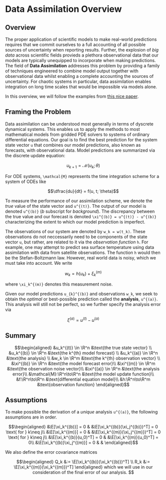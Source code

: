# Data Assimilation Overview

## Overview

The proper application of scientific models to make real-world predictions requires that we commit ourselves to a full accounting of all possible sources of uncertainty when reporting results. Further, the explosion of *big data* across scientific fields provieds a plethora observational data that our models are typically unequipped to incorporate when making predictions. The field of **Data Assimilation** addresses this problem by providing a family of techniques engineered to combine model output together with observational data whilst enabling a complete accounting the sources of uncertainty. For chaotic systems in particular, data assimilation enables integration on long time scales that would be impossible via models alone. 


In this overview, we will follow the examples from [this nice paper](https://www.mdpi.com/2311-5521/5/4/225/htm). 

## Framing the Problem
Data assimilation can be understood most generally in terms of dyscrete dynamical systems. This enables us to apply the methods to most mathematical models from gridded PDE solvers to systems of ordinary differential equations. Our goal is to find the best prediction for the system state vector ``u`` that combines our model predictions, also known as forecasts, with observational data. Model predictions are summarized via the discrete update equation: 

```math
u_{k+1} = \mathcal{M}(u_k; \theta)
```

For ODE systems, ``\mathcal{M}`` represents the time integration scheme for a system of ODEs like 

```math
\dfrac{du}{dt} = f(u, t; \theta)
```

To measure the performance of our assimilation scheme, we denote the *true* value of the state vector asd ``u^{(t)}``. The output of our model is denoted ``u^{(b)}`` (*b* subscript for *background*). The discrepancy between the true value and our forecast is denoted ``\xi^{(b)} = u^{(t)} - u^{(b)}`` characterizing the extent to which our model prediction is imperfect. 

The observations of our system are denoted by ``w_k = w(t_k)``. These observations do not neccessarily need to be components of the state vector ``u``, but rather, are related to it via the *observation function* ``h``. For example, one may attempt to predict sea surface temperature using data assimilation with data from satellite observations. The function ``h`` would then be the Stefan-Boltzmann law. However, real world data is noisy, which we must take into account. We write 
```math
w_k = h(u_k) + \xi_k^{(m)}
```
where ``\xi_k^{(m)}`` denotes this measurement noise. 


Given our model predictions ``u_{k}^{(b)}`` and observations ``w_k``, we seek to obtain the *optimal* or best-possible prediction called the **analysis**, ``u^{(a)}``. This analysis will still not be perfect, so we further specify the analysis error via 
```math
\xi^{(a)} = u^{(t)} - u^{(a)}
```


## Summary 

```math
\begin{aligned}
    &u_k^{(t)} \in \R^n &\text{the true state vector} \\ 
    &u_k^{(b)} \in \R^n &\text{the k^{th} model forecast} \\ 
    &u_k^{(a)} \in \R^n &\text{the analysis} \\ 
    &w_k \in \R^m &\text{the k^{th} observation vector} \\ 
    &\xi^{(b)} \in \R^n &\text{the model forecast error}\\
    &\xi^{(m)} \in \R^m &\text{the observation noise vector}\\ 
    &\xi^{(a)} \in \R^n &\text{the analysis error}\\
    &\mathcal{M}:\R^n\to\R^n &\text{the model update function}\\
    &f:\R^n\to\R^n &\text{differential equation model}\\ 
    &h:\R^n\to\R^m  &\text{observation function}
\end{aligned}
```

## Assumptions
To make possible the derivation of a *unique* analysis ``u^{(a)}``, the following assumptions are in order.
```math
\begin{aligned}
    &\E[\xi_k^{(b)}] = 0 & &\E[\xi_k^{(b)}(\xi_j^{(b)})^T] = 0 \text{ for } k\neq j\\
    &\E[\xi_k^{(m)}] = 0 & &\E[\xi_k^{(m)}(\xi_j^{(m)})^T] = 0 \text{ for } k\neq j\\
    &\E[\xi_k^{(b)}(u_0)^T] = 0 & &\E[\xi_k^{(m)}(u_0)^T] = 0\\
    &\E[\xi_k^{(b)}\xi_j^{(m)}] = 0 & & 
\end{aligned}
```

We also define the error covariance matrices

```math
\begin{aligned}
    Q_k &:= \E[\xi_k^{(b)}(\xi_k^{(b)})^T] \\
    R_k &:= \E[\xi_k^{(m)}(\xi_k^{(m)})^T]
\end{aligned}

which we will use in our consideration of the final error of our analysis.

